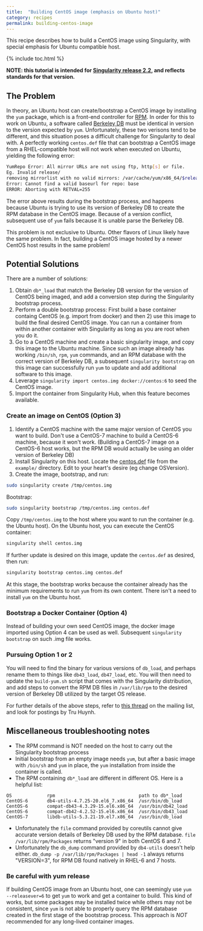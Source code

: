 ```yaml
---
title:  "Building CentOS image (emphasis on Ubuntu host)"
category: recipes
permalink: building-centos-image
---
```


This recipe describes how to build a CentOS image using Singularity, with special emphasis for Ubuntu compatible host. 

{% include toc.html %}


**NOTE: this tutorial is intended for [Singularity release 2.2](http://singularity.lbl.gov/release-2-2), and reflects standards for that version.**

## The Problem
In theory, an Ubuntu host can create/bootstrap a CentOS image by installing the `yum` package, which is a front-end controller for [RPM](https://en.wikipedia.org/wiki/RPM_Package_Manager).  In order for this to work on Ubuntu, a software called [Berkeley DB](https://en.wikipedia.org/wiki/Berkeley_DB) must be identical in version to the version expected by `yum`. Unfortunately, these two verisons tend to be different, and this situation poses a difficult challenge for Singularity to deal with. A perfectly working `centos.def` file that can bootstrap a CentOS image from a RHEL-compatible host will not work when executed on Ubuntu, yielding the following error:


```bash
YumRepo Error: All mirror URLs are not using ftp, http[s] or file.
Eg. Invalid release/
removing mirrorlist with no valid mirrors: /var/cache/yum/x86_64/$releasever/base/mirrorlist.txt
Error: Cannot find a valid baseurl for repo: base
ERROR: Aborting with RETVAL=255   
```

The error above results during the bootstrap process, and happens because Ubuntu is trying to use its version of Berkeley DB to create the RPM database in the CentOS image.  Because of a version conflict, subsequent use of `yum` fails because it is unable parse the Berkeley DB.

This problem is not exclusive to Ubuntu.  Other flavors of Linux likely have the same problem.  In fact, building a CentOS image hosted by a newer CentOS host results in the same problem!

## Potential Solutions
There are a number of solutions:

1.  Obtain `db*_load` that match the Berkeley DB version for the version of CentOS being imaged, and add a conversion step during the Singularity bootstrap process.
2.  Perform a double bootstrap process: First build a base container containg CentOS (e.g. import from docker) and then 2) use this image to build the final desired CentOS image. You can run a container from within another container with Singularity as long as you are root when you do it.  
3.  Go to a CentOS machine and create a basic singularity image, and copy this image to the Ubuntu machine.  Since such an image already has working `/bin/sh`, `rpm`, `yum` commands, and an RPM database with the correct version of Berkeley DB, a subsequent `singularity bootstrap` on this image can successfully run `yum` to update and add additional software to this image.
4.  Leverage `singularity import centos.img docker://centos:6` to seed the CentOS image. 
5.  Import the container from Singularity Hub, when this feature becomes available.


### Create an image on CentOS (Option 3)

1. Identify a CentOS machine with the same major version of CentOS you want to build.  Don't use a CentOS-7 machine to build a CentOS-6 machine, because it won't work.  (Building a CentOS-7 image on a CentOS-6 host works, but the RPM DB would actually be using an older version of Berkeley DB)
2. Install Singularity on this host.  Locate the [centos.def](https://github.com/singularityware/singularity/blob/2.x/examples/centos.def) file from the `example/` directory.  Edit to your heart's desire (eg change OSVersion).
3. Create the image, bootstrap, and run:

```bash
sudo singularity create /tmp/centos.img
```

Bootstrap:

```bash
sudo singularity bootstrap /tmp/centos.img centos.def
```

Copy `/tmp/centos.img` to the host where you want to run the container (e.g. the Ubuntu host).
On the Ubuntu host, you can execute the CentOS container:

```bash
singularity shell centos.img
```

If further update is desired on this image, update the `centos.def` as desired, then run:

```bash
singularity bootstrap centos.img centos.def
```

At this stage, the bootstrap works because the container already has the minimum requirements to run `yum` from its own content.  There isn't a need to install `yum` on the Ubuntu host.

### Bootstrap a Docker Container (Option 4)

Instead of building your own seed CentOS image, the docker image imported using Option 4 can be used as well.  Subsequent `singularity bootstrap` on such .img file works.


### Pursuing Option 1 or 2
You will need to find the binary for various versions of `db_load`, and perhaps rename them to things like `db43_load`, `db47_load`, etc.  You will then need to update the `build-yum.sh` script that comes with the Singularity distribution, and add steps to convert the RPM DB files in `/var/lib/rpm` to the desired version of Berkeley DB utilized by the target OS release.

For further details of the above steps, 
refer to [this thread](https://groups.google.com/a/lbl.gov/forum/#!topic/singularity/gb-m2sjOLkM) on the mailing list, and look for postings by Tru Huynh.

## Miscellaneous troubleshooting notes
- The RPM command is NOT needed on the host to carry out the Singularity bootstrap process
- Initial bootstrap from an empty image needs `yum`, but after a basic image with `/bin/sh` and `yum` in place, the `yum` installation from inside the container is called.  
- The RPM containing `db*_load` are different in different OS. Here is a helpful list:

``` 
OS             rpm                               path to db*_load 
CentOS-6       db4-utils-4.7.25-20.el6_7.x86_64  /usr/bin/db_load
CentOS-6       compat-db43-4.3.29-15.el6.x86_64  /usr/bin/db42_load
CentOS-6       compat-db42-4.2.52-15.el6.x86_64  /usr/bin/db43_load
CentOS-7       libdb-utils-5.3.21-19.el7.x86_64  /usr/bin/db_load
```

- Unfortunately the `file` command provided by coreutils cannot give accurate version details of Berkeley DB used by the RPM database.  `file /var/lib/rpm/Packages` returns "version 9" in both CentOS 6 and 7.
- Unfortunately the `db_dump` command provided by `db4-utils` doesn't help either.  `db_dump -p /var/lib/rpm/Packages | head -1` always returns "VERSION=3", for RPM DB found natively in RHEL-6 and 7 hosts.  


### Be careful with yum release
If building CentOS image from an Ubuntu host, one can seemingly use `yum --releasever=6` to get `yum` to work and get a container to build.  This kind of works, but some packages may be installed twice while others may not be consistent, since `yum` is not able to properly query the RPM database created in the first stage of the bootstrap process.  This approach is *NOT* recommended for any long-lived container images.
